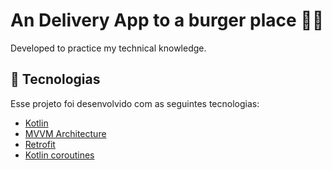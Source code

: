 # An Delivery App to a burger place 🍔🍟
Developed to practice my technical knowledge.

<h2> 🚀 Tecnologias </h2>
Esse projeto foi desenvolvido com as seguintes tecnologias:
<br>
<ul>
<li> <a href="https://kotlinlang.org"> Kotlin
<li> <a href="https://developer.android.com/topic/libraries/architecture/viewmodel"> MVVM Architecture
<li> <a href="https://square.github.io/retrofit/"> Retrofit
<li> <a href="https://developer.android.com/kotlin/coroutines"> Kotlin coroutines
</ul>
